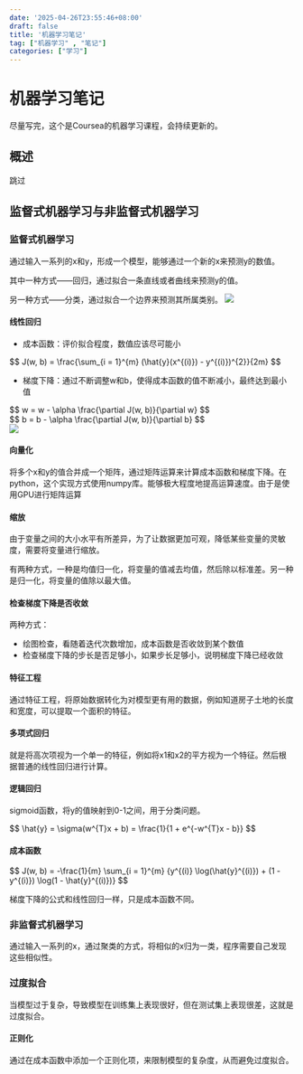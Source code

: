 ```yaml
---
date: '2025-04-26T23:55:46+08:00'
draft: false
title: '机器学习笔记'
tag: ["机器学习" , "笔记"]
categories: ["学习"]
---
```


# 机器学习笔记

尽量写完，这个是Coursea的机器学习课程，会持续更新的。

## 概述

跳过

## 监督式机器学习与非监督式机器学习

### 监督式机器学习

通过输入一系列的x和y，形成一个模型，能够通过一个新的x来预测y的数值。

其中一种方式——回归，通过拟合一条直线或者曲线来预测y的值。

另一种方式——分类，通过拟合一个边界来预测其所属类别。
<img src = "../pics/监督式机器学习之分类.png"> 

#### 线性回归

- 成本函数：评价拟合程度，数值应该尽可能小
<div>
$$
J(w, b) = \frac{\sum_{i = 1}^{m} (\hat{y}(x^{(i)}) - y^{(i)})^{2}}{2m}
$$
</div>

- 梯度下降：通过不断调整w和b，使得成本函数的值不断减小，最终达到最小值
<div>
$$
w = w - \alpha \frac{\partial J(w, b)}{\partial w}
$$
</div>
<div>
$$
b = b - \alpha \frac{\partial J(w, b)}{\partial b}
$$
</div>

<img src = "../pics/线性回归式子.png"> 

#### 向量化

将多个x和y的值合并成一个矩阵，通过矩阵运算来计算成本函数和梯度下降。在python，这个实现方式使用numpy库。能够极大程度地提高运算速度。由于是使用GPU进行矩阵运算

#### 缩放

由于变量之间的大小水平有所差异，为了让数据更加可观，降低某些变量的灵敏度，需要将变量进行缩放。

有两种方式，一种是均值归一化，将变量的值减去均值，然后除以标准差。另一种是归一化，将变量的值除以最大值。

#### 检查梯度下降是否收敛

两种方式：

- 绘图检查，看随着迭代次数增加，成本函数是否收敛到某个数值
- 检查梯度下降的步长是否足够小，如果步长足够小，说明梯度下降已经收敛

#### 特征工程

通过特征工程，将原始数据转化为对模型更有用的数据，例如知道房子土地的长度和宽度，可以提取一个面积的特征。

#### 多项式回归

就是将高次项视为一个单一的特征，例如将x1和x2的平方视为一个特征。然后根据普通的线性回归进行计算。

#### 逻辑回归

sigmoid函数，将y的值映射到0-1之间，用于分类问题。

<div>
$$
\hat{y} = \sigma(w^{T}x + b) = \frac{1}{1 + e^{-w^{T}x - b}}
$$
</div>

#### 成本函数

<div>
$$
J(w, b) = -\frac{1}{m} \sum_{i = 1}^{m} {y^{(i)} \log(\hat{y}^{(i)}) + (1 - y^{(i)}) \log(1 - \hat{y}^{(i)})}
$$
</div>

梯度下降的公式和线性回归一样，只是成本函数不同。

### 非监督式机器学习

通过输入一系列的x，通过聚类的方式，将相似的x归为一类，程序需要自己发现这些相似性。

### 过度拟合

当模型过于复杂，导致模型在训练集上表现很好，但在测试集上表现很差，这就是过度拟合。

#### 正则化

通过在成本函数中添加一个正则化项，来限制模型的复杂度，从而避免过度拟合。
